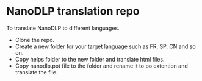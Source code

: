# NanoDLP translation repo
To translate NanoDLP to different languages. 

* Clone the repo. 
* Create a new folder for your target language such as FR, SP, CN and so on.
* Copy helps folder to the new folder and translate html files.
* Copy nanodlp.pot file to the folder and rename it to po extention and translate the file.

